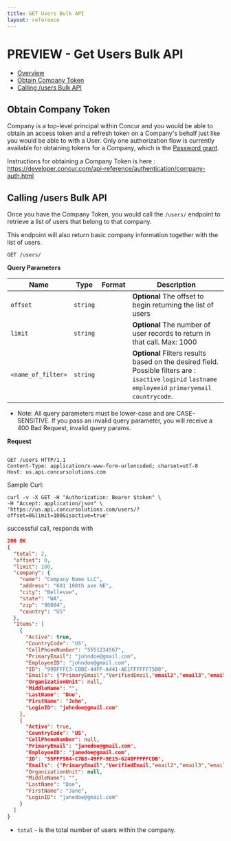 ```yaml
---
title: GET Users Bulk API
layout: reference
---
```



# PREVIEW - Get Users Bulk API

* [Overview]()
* [Obtain Company Token](#company)
* [Calling /users Bulk API](#usersbulk)


## <a name="company"></a>Obtain Company Token

Company is a top-level principal within Concur and you would be able to obtain an access token and a refresh token on a Company's behalf just like you would be able to with a User. Only one authorization flow is currently available for obtaining tokens for a Company, which is the [Password grant](/api-reference/authentication/apidoc.html#password_grant).

Instructions for obtaining a Company Token is here : https://developer.concur.com/api-reference/authentication/company-auth.html 

## <a name="usersbulk"></a>Calling /users Bulk API

Once you have the Company Token, you would call the `/users/` endpoint to retrieve a list of users that belong to that company.

This endpoint will also return basic company information together with the list of users.


`GET /users/`

**Query Parameters**

Name | Type | Format | Description
-----|------| ------ | -----------
`offset`|`string` |  | **Optional** The offset to begin returning the list of users
`limit`|`string` |  | **Optional** The number of user records to return in that call. Max: 1000
`<name_of_filter>`|`string` |  | **Optional** Filters results based on the desired field. Possible filters are : `isactive` `loginid` `lastname` `employeeid` `primaryemail` `countrycode`. 

* Note: All query parameters must be lower-case and are CASE-SENSITIVE. If you pass an invalid query parameter, you will receive a 400 Bad Request, invalid query params.

**Request**

```http

GET /users HTTP/1.1
Content-Type: application/x-www-form-urlencoded; charset=utf-8
Host: us.api.concursolutions.com

```

Sample Curl:

```shell
curl -v -X GET -H "Authorization: Bearer $token" \
-H "Accept: application/json" \
'https://us.api.concursolutions.com/users/?offset=0&limit=100&isactive=true'
```

successful call, responds with

```json
200 OK
{
  "total": 2,
  "offset": 0,
  "limit": 100,
  "company": {
    "name": "Company Name LLC",
    "address": "601 108th ave NE",
    "city": "Bellevue",
    "state": "WA",
    "zip": "98004",
    "country": "US"
  },
  "Items": [
    {
      "Active": true,
      "CountryCode": "US",
      "CellPhoneNumber": "5551234567",
      "PrimaryEmail": "johndoe@gmail.com",
      "EmployeeID": "johndoe@gmail.com",
      "ID": "99BFFFC3-C0BE-44FF-A441-AE1FFFFFF75B8",
      "Emails": {"PrimaryEmail","VerifiedEmail,"email2","email3","email4","email5"},
      "OrganizationUnit": null,
      "MiddleName": "",
      "LastName": "Doe",
      "FirstName": "John",
      "LoginID": "johndoe@gmail.com"
    },
    {
      "Active": true,
      "CountryCode": "US",
      "CellPhoneNumber": null,
      "PrimaryEmail": "janedoe@gmail.com",
      "EmployeeID": "janedoe@gmail.com",
      "ID": "55FFF504-C7B8-49FF-9E15-6248FFFFFCDB",
      "Emails": {"PrimaryEmail","VerifiedEmail,"email2","email3","email4","email5"},
      "OrganizationUnit": null,
      "MiddleName": "",
      "LastName": "Doe",
      "FirstName": "Jane",
      "LoginID": "janedoe@gmail.com"
    }
  ]
}
```

* `total` - is the total number of users within the company.

